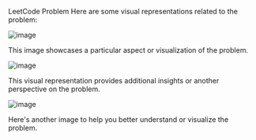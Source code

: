 LeetCode Problem
Here are some visual representations related to the problem:

![image](https://github.com/shash1110/LeetCode-problem-/assets/83292249/567ef7e1-1e21-4246-a95f-1a34236b1ba3)


This image showcases a particular aspect or visualization of the problem.

![image](https://github.com/shash1110/LeetCode-problem-/assets/83292249/3c582f70-4d09-4cfd-b988-586e148a6f59)


This visual representation provides additional insights or another perspective on the problem.

![image](https://github.com/shash1110/LeetCode-problem-/assets/83292249/060af1d1-8ce9-4ebb-a78a-52fa07591839)


Here's another image to help you better understand or visualize the problem.
